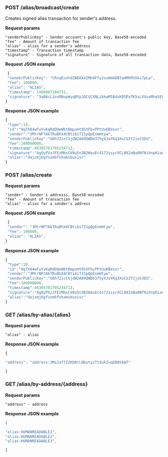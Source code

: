 ### POST /alias/broadcast/create

Creates signed alias transaction for sender's address.

**Request params**

```
"senderPublicKey" - Sender account's public key, Base58-encoded
"fee" - Amount of transaction fee
"alias" - alias for a sender's address
"timestamp" - Transaction timestamp
"signature" - Signature of all transaction data, Base58-encoded
```

**Request JSON example**

```js
 {
 "senderPublicKey": "CRxqEuxhdZBEHX42MU4FfyJxuHmbDBTaHMhM3Uki7pLw",
 "fee": 100000,
 "alias": "ALIAS",
 "timestamp": 1488807184731,
 "signature": "3aB6cL1osRNopWyqBYpJQCVCXNLibkwM58dvK85PaTK5sLV4voMhe5E8zEARM6YDHnQP5YE3WX8mxdFp3ciGwVfy"
}
```

**Response JSON example**

```js
{
 "type":10,
 "id":"9q7X84wFuVvKqRdDQeWbtBmpsHt9SXFbvPPtUuKBVxxr",
 "sender":"3MtrNP7AkTRuBhX4CBti6iT21pQpEnmHtyw",
 "senderPublicKey":"G6h72icCSjdW2A89QWDb37hyXJoYKq3XuCUJY2joS3EU",
 "fee":100000000,
 "timestamp":46305781705234713,
 "signature":"4gQyPXzJFEzMbsCd9u5n3B2WauEc4172ssyrXCL882oNa8NfNihnpKianHXrHWnZs1RzDLbQ9rcRYnSqxKWfEPJG",
 "alias":"dajzmj6gfuzmbfnhamsbuxivc"
}
```

### POST /alias/create

**Request params**

```
"sender" - Sender's addresss, Base58-encoded
"fee" - Amount of transaction fee
"alias" - alias for a sender's address
```

**Request JSON example**

```js
 {
 "sender": "3MtrNP7AkTRuBhX4CBti6iT21pQpEnmHtyw",
 "fee": 100000,
 "alias": "ALIAS",
}
```

**Response JSON example**

```js
{
 "type":10,
 "id":"9q7X84wFuVvKqRdDQeWbtBmpsHt9SXFbvPPtUuKBVxxr",
 "sender":"3MtrNP7AkTRuBhX4CBti6iT21pQpEnmHtyw",
 "senderPublicKey":"G6h72icCSjdW2A89QWDb37hyXJoYKq3XuCUJY2joS3EU",
 "fee":100000000,
 "timestamp":46305781705234713,
 "signature":"4gQyPXzJFEzMbsCd9u5n3B2WauEc4172ssyrXCL882oNa8NfNihnpKianHXrHWnZs1RzDLbQ9rcRYnSqxKWfEPJG",
 "alias":"dajzmj6gfuzmbfnhamsbuxivc"
}
```

### GET /alias/by-alias/{alias}

**Request params**

```
"alias" - alias
```

**Response JSON example**

```js
{

"address": "address:3Mx2afTZ2KbRrLNbytyzTtXukZvqEB8SkW7"

}
```

### GET /alias/by-address/{address}

**Request params**

```
"address" - address
```

**Response JSON example**

```js
[

"alias:HUMANREADABLE1",
"alias:HUMANREADABLE2",
"alias:HUMANREADABLE3",

]
```





